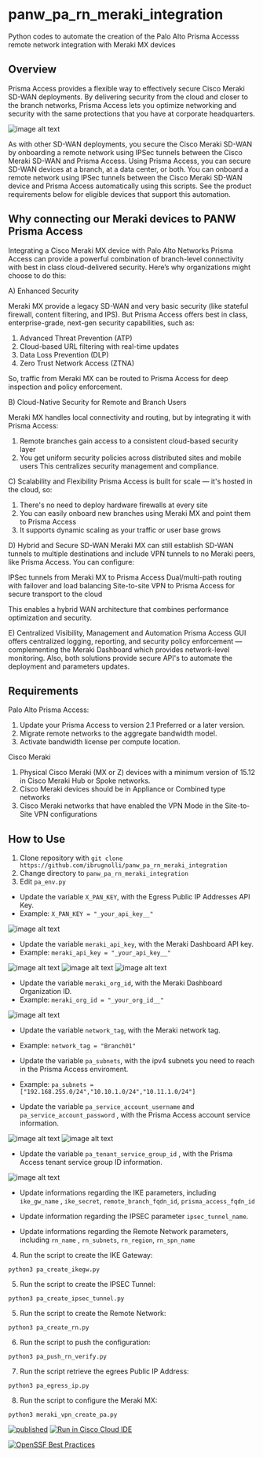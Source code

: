 # panw_pa_rn_meraki_integration
Python codes to automate the creation of the Palo Alto Prisma Accesss remote network integration with Meraki MX devices

## Overview

Prisma Access provides a flexible way to effectively secure Cisco Meraki SD-WAN deployments. By delivering security from the cloud and closer to the branch networks, Prisma Access lets you optimize networking and security with the same protections that you have at corporate headquarters.

![image alt text](images/scr01.png)

As with other SD-WAN deployments, you secure the Cisco Meraki SD-WAN by onboarding a remote network using IPSec tunnels between the Cisco Meraki SD-WAN and Prisma Access. Using Prisma Access, you can secure SD-WAN devices at a branch, at a data center, or both. You can onboard a remote network using IPSec tunnels between the Cisco Meraki SD-WAN device and Prisma Access automatically using this scripts. See the product requirements below for eligible devices that support this automation. 

## Why connecting our Meraki devices to PANW Prisma Access

Integrating a Cisco Meraki MX device with Palo Alto Networks Prisma Access can provide a powerful combination of branch-level connectivity with best in class cloud-delivered security. Here’s why organizations might choose to do this:

A) Enhanced Security 

Meraki MX provide a legacy SD-WAN and very basic security (like stateful firewall, content filtering, and IPS). But Prisma Access offers best in class, enterprise-grade, next-gen security capabilities, such as:

1. Advanced Threat Prevention (ATP)
2. Cloud-based URL filtering with real-time updates
3. Data Loss Prevention (DLP)
4. Zero Trust Network Access (ZTNA)

So, traffic from Meraki MX can be routed to Prisma Access for deep inspection and policy enforcement.


B) Cloud-Native Security for Remote and Branch Users

Meraki MX handles local connectivity and routing, but by integrating it with Prisma Access:

1. Remote branches gain access to a consistent cloud-based security layer
2. You get uniform security policies across distributed sites and mobile users
This centralizes security management and compliance.

C) Scalability and Flexibility
Prisma Access is built for scale — it's hosted in the cloud, so:
1. There's no need to deploy hardware firewalls at every site
2. You can easily onboard new branches using Meraki MX and point them to Prisma Access
3. It supports dynamic scaling as your traffic or user base grows

D) Hybrid and Secure SD-WAN
Meraki MX can still establish SD-WAN tunnels to multiple destinations and include VPN tunnels to no Meraki peers, like Prisma Access. You can configure:

IPSec tunnels from Meraki MX to Prisma Access
Dual/multi-path routing with failover and load balancing
Site-to-site VPN to Prisma Access for secure transport to the cloud

This enables a hybrid WAN architecture that combines performance optimization and security.

E) Centralized Visibility, Management and Automation
Prisma Access GUI offers centralized logging, reporting, and security policy enforcement — complementing the Meraki Dashboard which provides network-level monitoring.
Also, both solutions provide secure API's to automate the deployment and parameters updates.

## Requirements

Palo Alto Prisma Access:
1) Update your Prisma Access to version 2.1 Preferred or a later version.
2) Migrate remote networks to the aggregate bandwidth model.
3) Activate bandwidth license per compute location.

Cisco Meraki
1) Physical Cisco Meraki (MX or Z) devices with a minimum version of 15.12 in Cisco Meraki Hub or Spoke networks.
2) Cisco Meraki devices should be in Appliance or Combined type networks
3) Cisco Meraki networks that have enabled the VPN Mode in the Site-to-Site VPN configurations

## How to Use

1. Clone repository with `git clone https://github.com/ibrugnolli/panw_pa_rn_meraki_integration`
2. Change directory to `panw_pa_rn_meraki_integration`
3. Edit `pa_env.py`
* Update the variable `X_PAN_KEY`, with the Egress Public IP Addresses API Key.
* Example: `X_PAN_KEY = "_your_api_key__"`
  
![image alt text](images/scr05.png)

* Update the variable `meraki_api_key`, with the Meraki Dashboard API key.
* Example: `meraki_api_key = "_your_api_key__"`
  
![image alt text](images/scr02.png)
![image alt text](images/scr03.png)
![image alt text](images/scr04.png)

* Update the variable `meraki_org_id`, with the Meraki Dashboard Organization ID.
* Example: `meraki_org_id = "_your_org_id__"`

![image alt text](images/scr06.png)

* Update the variable `network_tag`, with the Meraki network tag.
* Example: `network_tag = "Branch01"`

* Update the variable `pa_subnets`, with the ipv4 subnets you need to reach in the Prisma Access enviroment.
* Example: `pa_subnets = ["192.168.255.0/24","10.10.1.0/24","10.11.1.0/24"]`


* Update the variable `pa_service_account_username` and `pa_service_account_password` , with the Prisma Access account service information.

![image alt text](images/scr07.png)
![image alt text](images/scr08.png)

* Update the variable `pa_tenant_service_group_id` , with the Prisma Access tenant service group ID information.

![image alt text](images/scr09.png)

* Update informations regarding the IKE parameters, including `ike_gw_name` , `ike_secret`, `remote_branch_fqdn_id`, `prisma_access_fqdn_id`

* Update information regarding the IPSEC parameter `ipsec_tunnel_name`.

* Update informations regarding the Remote Network parameters, including `rn_name` , `rn_subnets`, `rn_region`, `rn_spn_name`

4. Run the script to create the IKE Gateway:
```
python3 pa_create_ikegw.py
```

5. Run the script to create the IPSEC Tunnel:
```
python3 pa_create_ipsec_tunnel.py
```

5. Run the script to create the Remote Network:
```
python3 pa_create_rn.py
```

6. Run the script to push the configuration:
```
python3 pa_push_rn_verify.py
```

7. Run the script retrieve the egrees Public IP Address:
```
python3 pa_egress_ip.py
```

8. Run the script to configure the Meraki MX:
```
python3 meraki_vpn_create_pa.py
```

[![published](https://static.production.devnetcloud.com/codeexchange/assets/images/devnet-published.svg)](https://developer.cisco.com/codeexchange/github/repo/ibrugnolli/panw_pa_rn_meraki_integration)
[![Run in Cisco Cloud IDE](https://static.production.devnetcloud.com/codeexchange/assets/images/devnet-runable-icon.svg)](https://developer.cisco.com/codeexchange/devenv/ibrugnolli/panw_pa_rn_meraki_integration/)

[![OpenSSF Best Practices](https://www.bestpractices.dev/projects/10578/badge)](https://www.bestpractices.dev/projects/10578)

